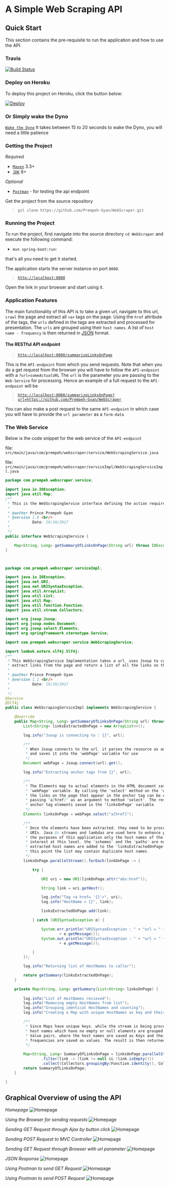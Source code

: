 # A Simple Web Scraping API

## Quick Start
This section contains the pre-requisite to run the application and how to use the API.

### Travis
[![Build Status](https://travis-ci.org/Prempeh-Gyan/WebScraper.svg)](https://travis-ci.org/Prempeh-Gyan/WebScraper)

### Deploy on Heroku
To deploy this project on Heroku, click the button below:

[![Deploy](https://www.herokucdn.com/deploy/button.png)](https://heroku.com/deploy?template=https://github.com/Prempeh-Gyan/WebScraper)

### Or Simply wake the Dyno
[`Wake the Dyno`](https://webskraper.herokuapp.com/)
It takes between 15 to 20 seconds to wake the Dyno, you will need a little patience


### Getting the Project

*Required*
* [`Maven`](https://maven.apache.org/) 3.3+
* [`JDK`](http://www.oracle.com/technetwork/java/javase/downloads/jdk8-downloads-2133151.html) 8+ 

*Optional*
* [`Postman`](https://www.getpostman.com/) - for testing the api endpoint

Get the project from the source repository
>`git clone https://github.com/Prempeh-Gyan/WebScraper.git`

### Running the Project
To run the project, first navigate into the source directory `cd WebScraper` and execute the following command:

* `mvn spring-boot:run`:

that's all you need to get it started.

The application starts the server instance on port `8080`.
> [`http://localhost:8080`](http://localhost:8080)

Open the link in your browser and start using it.

### Application Features
The main functionality of this API is to take a given url, navigate to this url, `crawl` the page and extract all `<a>` tags on the page.
Using the `href` attribute of the tags, the `urls` defined in the tags are extracted and processed for presentation.
The `urls` are grouped using their `host names`. A list of `host name - frequency` is then returned in [JSON](http://json.org/) format.

#### The RESTful API endpoint

> [`http://localhost:8080/summarizeLinksOnPage`](http://localhost:8080/summarizeLinksOnPage)

This is the `API-endpoint` from which you send requests.
Note that when you do a get request from the browser you will have to follow the `API-endpoint` with a `?url=someActualURL`
The `url` is the parameter you are passing to the `Web-Service` for processing. Hence an example of a full request to the `API-endpoint` will be
> [`http://localhost:8080/summarizeLinksOnPage?url=https://github.com/Prempeh-Gyan/WebScraper`](http://localhost:8080/summarizeLinksOnPage?url=https://github.com/Prempeh-Gyan/WebScraper)

You can also make a post request to the same `API-endpoint` in which case you will have to provide the `url parameter` as a `form-data`

### The Web Service
Below is the code snippet for the web service of the `API-endpoint`

file: `src/main/java/com/prempeh/webscraper/service/WebScrapingService.java`

file: `src/main/java/com/prempeh/webscraper/serviceImpl/WebScrapingServiceImpl.java`

```java
package com.prempeh.webscraper.service;

import java.io.IOException;
import java.util.Map;
/**
 * This is the WebScrapingService interface defining the action required to retrieve a summary of the links on a web page
 * 
 * @author Prince Prempeh Gyan
 * @version 1.0 <br/>
 *          Date: 19/10/2017
 *
 */
public interface WebScrapingService {

	Map<String, Long> getSummaryOfLinksOnPage(String url) throws IOException;
}



package com.prempeh.webscraper.serviceImpl;

import java.io.IOException;
import java.net.URI;
import java.net.URISyntaxException;
import java.util.ArrayList;
import java.util.List;
import java.util.Map;
import java.util.function.Function;
import java.util.stream.Collectors;

import org.jsoup.Jsoup;
import org.jsoup.nodes.Document;
import org.jsoup.select.Elements;
import org.springframework.stereotype.Service;

import com.prempeh.webscraper.service.WebScrapingService;

import lombok.extern.slf4j.Slf4j;
/**
 * This WebScrapingService Implementation takes a url, uses Jsoup to connect to the page,
 * extract links from the page and return a list of all the links on the page
 * 
 * @author Prince Prempeh Gyan
 * @version 1.1 <br/>
 *          Date: 19/10/2017
 *
 */
@Service
@Slf4j
public class WebScrapingServiceImpl implements WebScrapingService {

	@Override
	public Map<String, Long> getSummaryOfLinksOnPage(String url) throws IOException {
		List<String> linksExtractedOnPage = new ArrayList<>();

		log.info("Jsoup is connecting to : {}", url);

		/**
		 * When Jsoup connects to the url, it parses the resource as an HTML Document
		 * and saves it into the "webPage" variable for use
		 */
		Document webPage = Jsoup.connect(url).get();

		log.info("Extracting anchor tags from {}", url);

		/**
		 * The Elements map to actual elements in the HTML document saved in the
		 * "webPage" variable. By calling the "select" method on the "webPage" variable,
		 * the links on the page that appear in the anchor tag can be extracted by
		 * passing "a[href]" as an argument to method "select". The result is a list of
		 * anchor tag elements saved in the "linksOnPage" variable
		 */
		Elements linksOnPage = webPage.select("a[href]");

		/**
		 * Once the elements have been extracted, they need to be processed into actual
		 * URIs. Java 8s streams and lambdas are used here to enhance performance. For
		 * the purposes of this application only the host names of the URIs are of
		 * interest at this level, the "schemes" and the "paths" are not necessary. All
		 * extracted host names are added to the "linksExtractedOnPage" variable. At
		 * this point the list may contain duplicate host names.
		 */
		linksOnPage.parallelStream().forEach(linkOnPage -> {

			try {

				URI uri = new URI(linkOnPage.attr("abs:href"));

				String link = uri.getHost();

				log.info("Tag <a href= '{}'>", uri);
				log.info("HostName = {}", link);

				linksExtractedOnPage.add(link);

			} catch (URISyntaxException e) {

				System.err.println("URISyntaxException : " + "url = " + linkOnPage.attr("abs:href") + "\nMessage = "
						+ e.getMessage());
				System.out.println("URISyntaxException : " + "url = " + linkOnPage.attr("abs:href") + "\nMessage = "
						+ e.getMessage());

			}
		});

		log.info("Returning list of HostNames to caller");

		return getSummary(linksExtractedOnPage);
	}

	private Map<String, Long> getSummary(List<String> linksOnPage) {
		
		log.info("List of HostNames recieved");
		log.info("Removing empty HostNames from list");
		log.info("Grouping identical HostNames and counting");
		log.info("Creating a Map with unique HostNames as key and their frequencies as values");

		/**
		 * Since Maps have unique keys, while the stream is being processed the filtered
		 * host names which have no empty or null elements are grouped into a Map of Key
		 * Value pairs, where the host names are saved as Keys and their corresponding
		 * frequencies are saved as values. The result is then returned to the caller.
		 */

		Map<String, Long> SummaryOfLinksOnPage = linksOnPage.parallelStream()
				.filter(link -> (link != null && !link.isEmpty()))
				.collect(Collectors.groupingBy(Function.identity(), Collectors.counting()));		
		return SummaryOfLinksOnPage;
	}

}

```

## Graphical Overview of using the API 

*Homepage*
![Homepage](https://i.imgur.com/qif3U9b.png)

*Using the Browser for sending requests*
![Homepage](https://i.imgur.com/Wh5tu7z.png)

*Sending GET Request through Ajax by button click*
![Homepage](https://i.imgur.com/5xicOMt.png)

*Sending POST Request to MVC Controller*
![Homepage](https://i.imgur.com/ifIQDX6.png)

*Sending GET Request through Browser with url parameter*
![Homepage](https://i.imgur.com/srYiZHn.png)

*JSON Response*
![Homepage](https://i.imgur.com/fKVtNaF.png)

*Using Postman to send GET Request*
![Homepage](https://i.imgur.com/6YqsiKX.png)

*Using Postman to send POST Request*
![Homepage](https://i.imgur.com/i5mL4GX.png)

